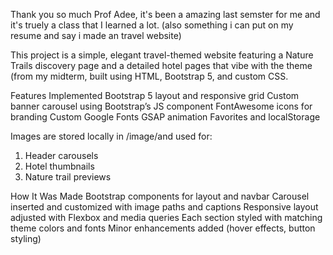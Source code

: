 Thank you so much Prof Adee, it's been a amazing last semster for me and it's truely a class that I learned a lot. (also something i can put on my resume and say i made an travel website)

This project is a simple, elegant travel-themed website featuring a Nature Trails discovery page and a detailed hotel pages that vibe with the theme (from my midterm, built using HTML, Bootstrap 5, and custom CSS.

Features Implemented
Bootstrap 5 layout and responsive grid
Custom banner carousel using Bootstrap’s JS component
FontAwesome icons for branding
Custom Google Fonts
GSAP animation
Favorites and localStorage

Images are stored locally in /image/and used for:

1. Header carousels
2. Hotel thumbnails
3. Nature trail previews

How It Was Made
Bootstrap components for layout and navbar
Carousel inserted and customized with image paths and captions
Responsive layout adjusted with Flexbox and media queries
Each section styled with matching theme colors and fonts
Minor enhancements added (hover effects, button styling)